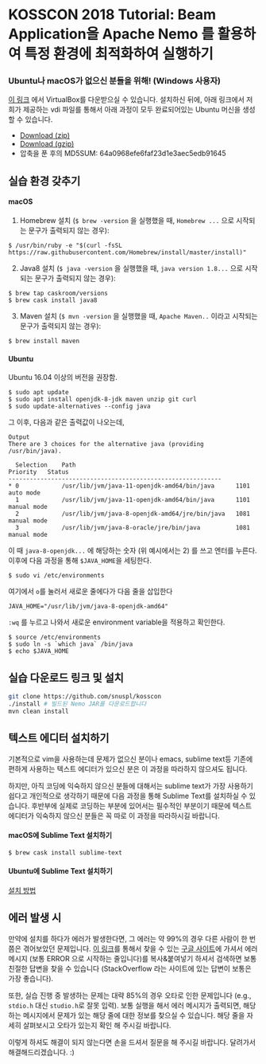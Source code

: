 # KOSSCON 2018 Tutorial: Beam Application을 Apache Nemo 를 활용하여 특정 환경에 최적화하여 실행하기

### Ubuntu나 macOS가 없으신 분들을 위해! (Windows 사용자)

[이 링크](https://download.virtualbox.org/virtualbox/5.2.22/VirtualBox-5.2.22-126460-Win.exe) 에서 VirtualBox를 다운받으실 수 있습니다. 설치하신 뒤에, 아래 링크에서 저희가 제공하는 vdi 파일를 통해서 아래 과정이 모두 완료되어있는 Ubuntu 머신을 생성할 수 있습니다.

* [Download (zip)](https://snuspl.snu.ac.kr:50443/static/KossconNemo.zip)
* [Download (gzip)](https://snuspl.snu.ac.kr:50443/static/KossconNemo.vdi.gz)
* 압축을 푼 후의 MD5SUM: 64a0968efe6faf23d1e3aec5edb91645

## 실습 환경 갖추기

#### macOS

1. Homebrew 설치 (`$ brew -version` 을 실행했을 때, `Homebrew ...` 으로 시작되는 문구가 출력되지 않는 경우):
```
$ /usr/bin/ruby -e "$(curl -fsSL https://raw.githubusercontent.com/Homebrew/install/master/install)"
```

2. Java8 설치 (`$ java -version` 을 실행했을 때, `java version 1.8...` 으로 시작되는 문구가 출력되지 않는 경우):
```
$ brew tap caskroom/versions
$ brew cask install java8
```

3. Maven 설치 (`$ mvn -version` 을 실행했을 때, `Apache Maven..` 이라고 시작되는 문구가 출력되지 않는 경우):
```
$ brew install maven
```


#### Ubuntu

Ubuntu 16.04 이상의 버전을 권장함.

```
$ sudo apt update
$ sudo apt install openjdk-8-jdk maven unzip git curl
$ sudo update-alternatives --config java
```

그 이후, 다음과 같은 출력값이 나오는데,

```
Output
There are 3 choices for the alternative java (providing /usr/bin/java).

  Selection    Path                                            Priority   Status
------------------------------------------------------------
* 0            /usr/lib/jvm/java-11-openjdk-amd64/bin/java      1101      auto mode
  1            /usr/lib/jvm/java-11-openjdk-amd64/bin/java      1101      manual mode
  2            /usr/lib/jvm/java-8-openjdk-amd64/jre/bin/java   1081      manual mode
  3            /usr/lib/jvm/java-8-oracle/jre/bin/java          1081      manual mode
```

이 때 `java-8-openjdk...` 에 해당하는 숫자 (위 예시에서는 2) 를 쓰고 엔터를 누른다.
이후에 다음 과정을 통해 `$JAVA_HOME`을 세팅한다.

```
$ sudo vi /etc/environments
```

여기에서 `o`를 눌러서 새로운 줄에다가 다음 줄을 삽입한다

```
JAVA_HOME="/usr/lib/jvm/java-8-openjdk-amd64"
```

`:wq` 를 누르고 나와서 새로운 environment variable을 적용하고 확인한다.

```
$ source /etc/environments
$ sudo ln -s `which java` /bin/java
$ echo $JAVA_HOME
```

## 실습 다운로드 링크 및 설치

```bash
git clone https://github.com/snuspl/kosscon
./install # 빌드된 Nemo JAR를 다운로드합니다
mvn clean install
```

## 텍스트 에디터 설치하기

기본적으로 vim을 사용하는데 문제가 없으신 분이나 emacs, sublime text등 기존에 편하게 사용하는 텍스트 에디터가 있으신 분은 이 과정을 따라하지 않으셔도 됩니다.

하지만, 아직 코딩에 익숙하지 않으신 분들에 대해서는 sublime text가 가장 사용하기 쉽다고 개인적으로 생각하기 때문에 다음 과정을 통해 Sublime Text를 설치하실 수 있습니다. 후반부에 실제로 코딩하는 부분에 있어서는 필수적인 부분이기 때문에 텍스트 에디터가 익숙하지 않으신 분들은 꼭 따로 이 과정을 따라하시길 바랍니다.

#### macOS에 Sublime Text 설치하기

```
$ brew cask install sublime-text
```

#### Ubuntu에 Sublime Text 설치하기

[설치 방법](https://www.sublimetext.com/docs/3/linux_repositories.html#apt)

## 에러 발생 시

만약에 설치를 하다가 에러가 발생한다면, 그 에러는 약 99%의 경우 다른 사람이 한 번쯤은 겪어보았던 문제입니다. [이 링크](https://www.google.com)를 통해서 찾을 수 있는 [구글 사이트](https://www.google.com)에 가셔서 에러 메시지 (보통 ERROR 으로 시작하는 줄입니다)를 복사&붙여넣기 하셔서 검색하면 보통 친절한 답변을 찾을 수 있습니다 (StackOverflow 라는 사이트에 있는 답변이 보통은 가장 좋습니다).

또한, 실습 진행 중 발생하는 문제는 대략 85%의 경우 오타로 인한 문제입니다 (e.g., `stdio.h` 대신 `studio.h`로 잘못 입력). 보통 실행을 해서 에러 메시지가 출력되면, 해당하는 메시지에서 문제가 있는 해당 줄에 대한 정보를 찾으실 수 있습니다. 해당 줄을 자세히 살펴보시고 오타가 있는지 확인 해 주시길 바랍니다.

이렇게 하셔도 해결이 되지 않는다면 손을 드셔서 질문을 해 주시길 바랍니다. 달려가서 해결해드리겠습니다. :)


